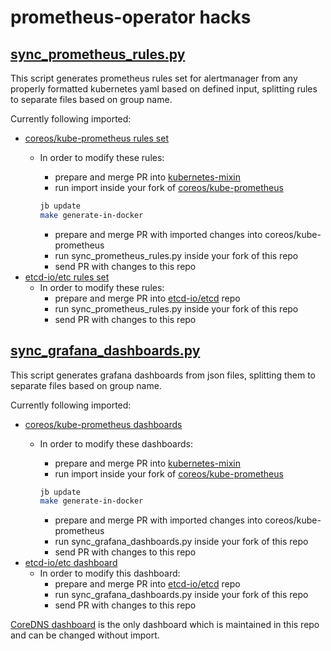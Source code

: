 # prometheus-operator hacks

## [sync_prometheus_rules.py](sync_prometheus_rules.py)

This script generates prometheus rules set for alertmanager from any properly formatted kubernetes yaml based on defined input, splitting rules to separate files based on group name.

Currently following imported:

- [coreos/kube-prometheus rules set](https://github.com/coreos/kube-prometheus/master/manifests/prometheus-rules.yaml)
  - In order to modify these rules:
    - prepare and merge PR into [kubernetes-mixin](https://github.com/kubernetes-monitoring/kubernetes-mixin/tree/master/rules)
    - run import inside your fork of [coreos/kube-prometheus](https://github.com/coreos/kube-prometheus/tree/master)

     ```bash
     jb update
     make generate-in-docker
     ```

    - prepare and merge PR with imported changes into coreos/kube-prometheus
    - run sync_prometheus_rules.py inside your fork of this repo
    - send PR with changes to this repo
- [etcd-io/etc rules set](https://github.com/etcd-io/etcd/blob/master/Documentation/op-guide/etcd3_alert.rules.yml)
  - In order to modify these rules:
    - prepare and merge PR into [etcd-io/etcd](https://github.com/etcd-io/etcd/blob/master/Documentation/op-guide/grafana.json) repo
    - run sync_prometheus_rules.py inside your fork of this repo
    - send PR with changes to this repo

## [sync_grafana_dashboards.py](sync_grafana_dashboards.py)

This script generates grafana dashboards from json files, splitting them to separate files based on group name.

Currently following imported:

- [coreos/kube-prometheus dashboards](https://github.com/coreos/kube-prometheus/manifests/grafana-deployment.yaml)
  - In order to modify these dashboards:
    - prepare and merge PR into [kubernetes-mixin](https://github.com/kubernetes-monitoring/kubernetes-mixin/tree/master/dashboards)
    - run import inside your fork of [coreos/kube-prometheus](https://github.com/coreos/kube-prometheus/tree/master)

     ```bash
     jb update
     make generate-in-docker
     ```

    - prepare and merge PR with imported changes into coreos/kube-prometheus
    - run sync_grafana_dashboards.py inside your fork of this repo
    - send PR with changes to this repo
- [etcd-io/etc dashboard](https://github.com/etcd-io/etcd/blob/master/Documentation/op-guide/grafana.json)
  - In order to modify this dashboard:
    - prepare and merge PR into [etcd-io/etcd](https://github.com/etcd-io/etcd/blob/master/Documentation/op-guide/grafana.json) repo
    - run sync_grafana_dashboards.py inside your fork of this repo
    - send PR with changes to this repo

[CoreDNS dashboard](https://github.com/helm/charts/blob/master/stable/prometheus-operator/templates/grafana/dashboards/k8s-coredns.yaml) is the only dashboard which is maintained in this repo and can be changed without import.
